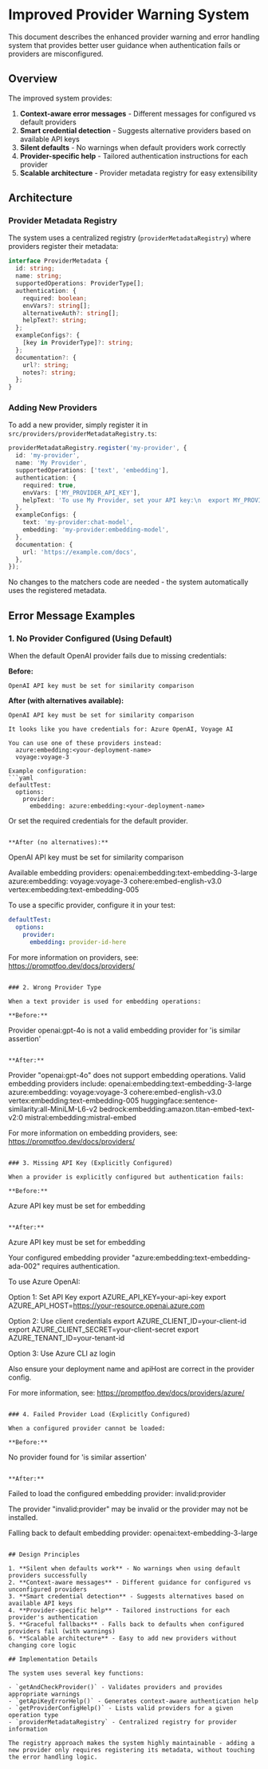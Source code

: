 # Improved Provider Warning System

This document describes the enhanced provider warning and error handling system that provides better user guidance when authentication fails or providers are misconfigured.

## Overview

The improved system provides:
1. **Context-aware error messages** - Different messages for configured vs default providers
2. **Smart credential detection** - Suggests alternative providers based on available API keys
3. **Silent defaults** - No warnings when default providers work correctly
4. **Provider-specific help** - Tailored authentication instructions for each provider
5. **Scalable architecture** - Provider metadata registry for easy extensibility

## Architecture

### Provider Metadata Registry

The system uses a centralized registry (`providerMetadataRegistry`) where providers register their metadata:

```typescript
interface ProviderMetadata {
  id: string;
  name: string;
  supportedOperations: ProviderType[];
  authentication: {
    required: boolean;
    envVars?: string[];
    alternativeAuth?: string[];
    helpText?: string;
  };
  exampleConfigs?: {
    [key in ProviderType]?: string;
  };
  documentation?: {
    url?: string;
    notes?: string;
  };
}
```

### Adding New Providers

To add a new provider, simply register it in `src/providers/providerMetadataRegistry.ts`:

```typescript
providerMetadataRegistry.register('my-provider', {
  id: 'my-provider',
  name: 'My Provider',
  supportedOperations: ['text', 'embedding'],
  authentication: {
    required: true,
    envVars: ['MY_PROVIDER_API_KEY'],
    helpText: 'To use My Provider, set your API key:\n  export MY_PROVIDER_API_KEY=your-api-key',
  },
  exampleConfigs: {
    text: 'my-provider:chat-model',
    embedding: 'my-provider:embedding-model',
  },
  documentation: {
    url: 'https://example.com/docs',
  },
});
```

No changes to the matchers code are needed - the system automatically uses the registered metadata.

## Error Message Examples

### 1. No Provider Configured (Using Default)

When the default OpenAI provider fails due to missing credentials:

**Before:**
```
OpenAI API key must be set for similarity comparison
```

**After (with alternatives available):**
```
OpenAI API key must be set for similarity comparison

It looks like you have credentials for: Azure OpenAI, Voyage AI

You can use one of these providers instead:
  azure:embedding:<your-deployment-name>
  voyage:voyage-3

Example configuration:
```yaml
defaultTest:
  options:
    provider:
      embedding: azure:embedding:<your-deployment-name>
```

Or set the required credentials for the default provider.
```

**After (no alternatives):**
```
OpenAI API key must be set for similarity comparison

Available embedding providers:
  openai:embedding:text-embedding-3-large
  azure:embedding:<your-deployment-name>
  voyage:voyage-3
  cohere:embed-english-v3.0
  vertex:embedding:text-embedding-005

To use a specific provider, configure it in your test:
```yaml
defaultTest:
  options:
    provider:
      embedding: provider-id-here
```

For more information on providers, see: https://promptfoo.dev/docs/providers/
```

### 2. Wrong Provider Type

When a text provider is used for embedding operations:

**Before:**
```
Provider openai:gpt-4o is not a valid embedding provider for 'is similar assertion'
```

**After:**
```
Provider "openai:gpt-4o" does not support embedding operations.
Valid embedding providers include:
  openai:embedding:text-embedding-3-large
  azure:embedding:<your-deployment-name>
  voyage:voyage-3
  cohere:embed-english-v3.0
  vertex:embedding:text-embedding-005
  huggingface:sentence-similarity:all-MiniLM-L6-v2
  bedrock:embedding:amazon.titan-embed-text-v2:0
  mistral:embedding:mistral-embed

For more information on embedding providers, see: https://promptfoo.dev/docs/providers/
```

### 3. Missing API Key (Explicitly Configured)

When a provider is explicitly configured but authentication fails:

**Before:**
```
Azure API key must be set for embedding
```

**After:**
```
Azure API key must be set for embedding

Your configured embedding provider "azure:embedding:text-embedding-ada-002" requires authentication.

To use Azure OpenAI:

Option 1: Set API Key
  export AZURE_API_KEY=your-api-key
  export AZURE_API_HOST=https://your-resource.openai.azure.com

Option 2: Use client credentials
  export AZURE_CLIENT_ID=your-client-id
  export AZURE_CLIENT_SECRET=your-client-secret
  export AZURE_TENANT_ID=your-tenant-id

Option 3: Use Azure CLI
  az login

Also ensure your deployment name and apiHost are correct in the provider config.

For more information, see: https://promptfoo.dev/docs/providers/azure/
```

### 4. Failed Provider Load (Explicitly Configured)

When a configured provider cannot be loaded:

**Before:**
```
No provider found for 'is similar assertion'
```

**After:**
```
Failed to load the configured embedding provider: invalid:provider

The provider "invalid:provider" may be invalid or the provider may not be installed.

Falling back to default embedding provider: openai:text-embedding-3-large
```

## Design Principles

1. **Silent when defaults work** - No warnings when using default providers successfully
2. **Context-aware messages** - Different guidance for configured vs unconfigured providers  
3. **Smart credential detection** - Suggests alternatives based on available API keys
4. **Provider-specific help** - Tailored instructions for each provider's authentication
5. **Graceful fallbacks** - Falls back to defaults when configured providers fail (with warnings)
6. **Scalable architecture** - Easy to add new providers without changing core logic

## Implementation Details

The system uses several key functions:

- `getAndCheckProvider()` - Validates providers and provides appropriate warnings
- `getApiKeyErrorHelp()` - Generates context-aware authentication help
- `getProviderConfigHelp()` - Lists valid providers for a given operation type
- `providerMetadataRegistry` - Centralized registry for provider information

The registry approach makes the system highly maintainable - adding a new provider only requires registering its metadata, without touching the error handling logic. 